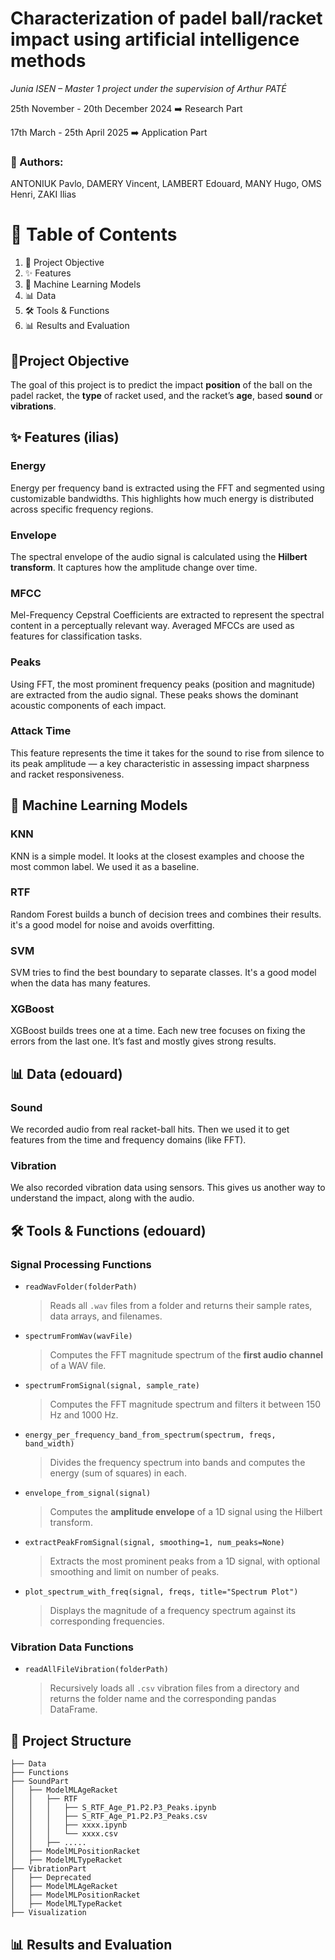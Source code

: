 # Characterization of padel ball/racket impact using artificial intelligence methods
*Junia ISEN – Master 1 project under the supervision of Arthur PATÉ*

25th November - 20th December 2024 ➡️ Research Part

17th March - 25th April 2025 ➡️ Application Part

### 👥 Authors:
ANTONIUK Pavlo, DAMERY Vincent, LAMBERT Edouard, MANY Hugo, OMS Henri, ZAKI Ilias

# 📑 Table of Contents

1) 🎯 Project Objective  
2) ✨ Features  
3) 🤖 Machine Learning Models  
4) 📊 Data  
5) 🛠️ Tools & Functions  
6) 📊 Results and Evaluation 


## 🎯Project Objective
The goal of this project is to predict the impact **position** of the ball on the padel racket, the **type** of racket used, and the racket’s **age**, based **sound** or **vibrations**.

## ✨ Features (ilias)

### Energy
Energy per frequency band is extracted using the FFT and segmented using customizable bandwidths. This highlights how much energy is distributed across specific frequency regions.

### Envelope
The spectral envelope of the audio signal is calculated using the **Hilbert transform**. It captures how the amplitude change over time.

### MFCC
Mel-Frequency Cepstral Coefficients are extracted to represent the spectral content in a perceptually relevant way. Averaged MFCCs are used as features for classification tasks.

### Peaks
Using FFT, the most prominent frequency peaks (position and magnitude) are extracted from the audio signal. These peaks shows the dominant acoustic components of each impact.

### Attack Time
This feature represents the time it takes for the sound to rise from silence to its peak amplitude — a key characteristic in assessing impact sharpness and racket responsiveness.

## 🤖 Machine Learning Models
### KNN
KNN is a simple model. It looks at the closest examples and choose the most common label. We used it as a baseline.

### RTF
Random Forest builds a bunch of decision trees and combines their results. it's a good model  for noise and avoids overfitting.

### SVM
SVM tries to find the best boundary to separate classes. It's a good model when the data has many features.

### XGBoost
XGBoost builds trees one at a time. Each new tree focuses on fixing the errors from the last one. It’s fast and mostly gives strong results.

## 📊 Data (edouard)

### Sound
We recorded audio from real racket-ball hits. Then we used it to get features from the time and frequency domains (like FFT).

### Vibration
We also recorded vibration data using sensors. This gives us another way to understand the impact, along with the audio.


## 🛠️ Tools & Functions (edouard)

### Signal Processing Functions

- `readWavFolder(folderPath)`
  > Reads all `.wav` files from a folder and returns their sample rates, data arrays, and filenames.

- `spectrumFromWav(wavFile)`
  > Computes the FFT magnitude spectrum of the **first audio channel** of a WAV file.

- `spectrumFromSignal(signal, sample_rate)`
  > Computes the FFT magnitude spectrum and filters it between 150 Hz and 1000 Hz.

- `energy_per_frequency_band_from_spectrum(spectrum, freqs, band_width)`
  > Divides the frequency spectrum into bands and computes the energy (sum of squares) in each.

- `envelope_from_signal(signal)`
  > Computes the **amplitude envelope** of a 1D signal using the Hilbert transform.

- `extractPeakFromSignal(signal, smoothing=1, num_peaks=None)`
  > Extracts the most prominent peaks from a 1D signal, with optional smoothing and limit on number of peaks.

- `plot_spectrum_with_freq(signal, freqs, title="Spectrum Plot")`
  > Displays the magnitude of a frequency spectrum against its corresponding frequencies.

### Vibration Data Functions

- `readAllFileVibration(folderPath)`
  > Recursively loads all `.csv` vibration files from a directory and returns the folder name and the corresponding pandas DataFrame.




## 📁 Project Structure


```
├── Data
├── Functions
├── SoundPart
│   ├── ModelMLAgeRacket
│   │   ├── RTF
│   │   │   ├── S_RTF_Age_P1.P2.P3_Peaks.ipynb
│   │   │   ├── S_RTF_Age_P1.P2.P3_Peaks.csv
│   │   │   ├── xxxx.ipynb
│   │   │   └── xxxx.csv
│   │   ├── .....
│   ├── ModelMLPositionRacket
│   ├── ModelMLTypeRacket
├── VibrationPart
│   ├── Deprecated
│   ├── ModelMLAgeRacket
│   ├── ModelMLPositionRacket
│   ├── ModelMLTypeRacket
├── Visualization
```

## 📊 Results and Evaluation


